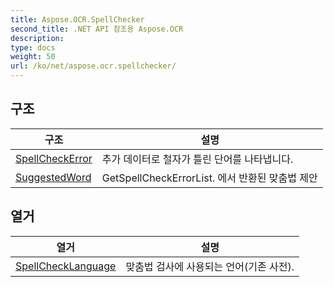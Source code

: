 ```yaml
---
title: Aspose.OCR.SpellChecker
second_title: .NET API 참조용 Aspose.OCR
description: 
type: docs
weight: 50
url: /ko/net/aspose.ocr.spellchecker/
---
```



## 구조

| 구조 | 설명 |
| --- | --- |
| [SpellCheckError](./spellcheckerror/) | 추가 데이터로 철자가 틀린 단어를 나타냅니다. |
| [SuggestedWord](./suggestedword/) | GetSpellCheckErrorList. 에서 반환된 맞춤법 제안 |
## 열거

| 열거 | 설명 |
| --- | --- |
| [SpellCheckLanguage](./spellchecklanguage/) | 맞춤법 검사에 사용되는 언어(기존 사전). |


